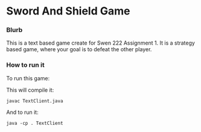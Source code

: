 # Sword And Shield Game

### Blurb

This is a text based game create for Swen 222 Assignment 1. It is a strategy based game, where your goal is to defeat the other player.

### How to run it

To run this game:

This will compile it:
```
javac TextClient.java
```

And to run it:
```
java -cp . TextClient
```
